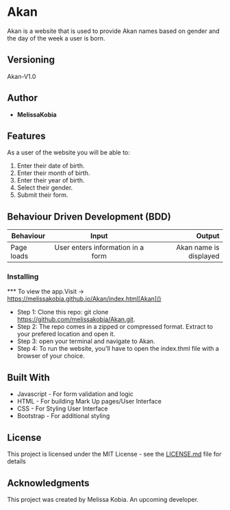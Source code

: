 # Akan


  Akan is a website that is used to provide Akan names based on gender and the day of the week a user is born.

## Versioning

 Akan-V1.0 

## Author

* **MelissaKobia**

## Features


As a user of the website you will be able to:

1. Enter their date of birth. 
2. Enter their month of birth.
3. Enter their year of birth.
4. Select their gender.
5. Submit their form.


## Behaviour Driven Development (BDD)
|Behaviour 	           |    Input 	                 |       Output          |
|----------------------------------------------|:-----------------------------------:|-----------------------------:|       
|Page loads	                           |   User enters information in a form                            |       Akan name is displayed  |                        |


### Installing

*** To view the app.Visit -> https://melissakobia.github.io/Akan/index.html[Akan]()
* Step 1:
Clone this repo: git clone https://github.com/melissakobia/Akan.git.
* Step 2:
The repo comes in a zipped or compressed format. Extract to your prefered location and open it.
* Step 3:
open your terminal and navigate to Akan.
* Step 4:
To run the website, you'll have to open the index.thml file with a browser of your choice.
    
    
## Built With

* Javascript - For form validation and logic
* HTML - For building Mark Up pages/User Interface
* CSS - For Styling User Interface
* Bootstrap - For additional styling


## License

This project is licensed under the MIT License - see the [LICENSE.md](LICENSE.md) file for details

## Acknowledgments
This project was created by Melissa Kobia. An upcoming developer.